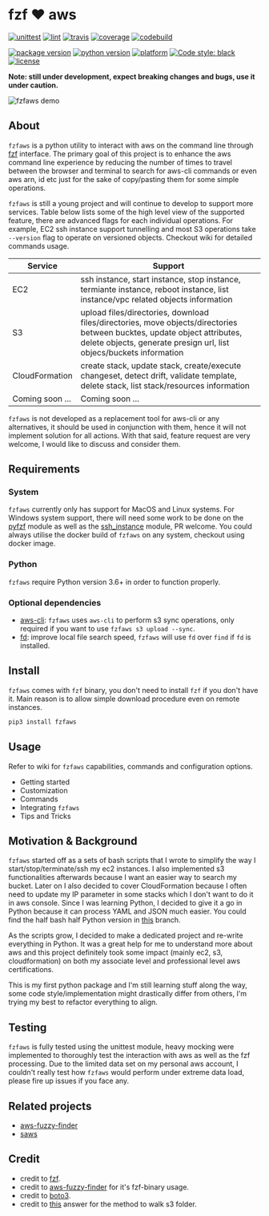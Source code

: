 # fzf :heart: aws

[![unittest](https://github.com/kazhala/fzf.aws/workflows/Test/badge.svg)](https://github.com/kazhala/fzf.aws/actions?query=workflow%3ATest)
[![lint](https://github.com/kazhala/fzf.aws/workflows/Lint/badge.svg)](https://github.com/kazhala/fzf.aws/actions?query=workflow%3ALint)
[![travis](https://img.shields.io/travis/com/kazhala/fzf.aws/master?label=travis&logo=travis)](https://travis-ci.com/github/kazhala/fzf.aws)
[![coverage](https://img.shields.io/coveralls/github/kazhala/fzf.aws/master?logo=coveralls)](https://coveralls.io/github/kazhala/fzf.aws?branch=master)
[![codebuild](https://codebuild.ap-southeast-2.amazonaws.com/badges?uuid=eyJlbmNyeXB0ZWREYXRhIjoieWdVWHNJMFllT2JyVkZoSCtoNDNlZkVkK3ZsSEIwZDJHMFBFN21KWThsdk04enQxbnExa012Y01ZcVhXTjJOZTBld2lRSStMOXZEQnROQWVIRVpxVGFRPSIsIml2UGFyYW1ldGVyU3BlYyI6IjVTUEdveURkK2lzNTgyUVMiLCJtYXRlcmlhbFNldFNlcmlhbCI6MX0%3D&branch=master)](https://github.com/kazhala/fzf.aws/blob/master/cloudformation.yml)

[![package version](https://img.shields.io/pypi/v/fzfaws)](https://pypi.org/project/fzfaws/)
[![python version](https://img.shields.io/pypi/pyversions/fzfaws)](https://pypi.org/project/fzfaws/)
[![platform](https://img.shields.io/badge/platform-linux%20%7C%20macos-lightgrey)](https://github.com/kazhala/fzf.aws/blob/master/fzfaws/utils/pyfzf.py#L52)
[![Code style: black](https://img.shields.io/badge/code%20style-black-000000.svg)](https://github.com/psf/black)
[![license](https://img.shields.io/badge/license-MIT-green)](https://opensource.org/licenses/MIT)

**Note: still under development, expect breaking changes and bugs, use it under caution.**

![fzfaws demo](https://github.com/kazhala/gif/blob/master/fzfaws-demo.gif)

## About

`fzfaws` is a python utility to interact with aws on the command line through [fzf](https://github.com/junegunn/fzf) interface. The primary goal of this project
is to enhance the aws command line experience by reducing the number of times to travel between the browser and terminal to search
for aws-cli commands or even aws arn, id etc just for the sake of copy/pasting them for some simple operations.

`fzfaws` is still a young project and will continue to develop to support more services. Table below lists some of the high level view of the supported feature, there
are advanced flags for each individual operations. For example, EC2 ssh instance support tunnelling and most S3 operations take `--version` flag to operate on versioned objects.
Checkout wiki for detailed commands usage.

| Service         | Support                                                                                                                                                                                         |
| --------------- | ----------------------------------------------------------------------------------------------------------------------------------------------------------------------------------------------- |
| EC2             | ssh instance, start instance, stop instance, termiante instance, reboot instance, list instance/vpc related objects information                                                                 |
| S3              | upload files/directories, download files/directories, move objects/directories between bucktes, update object attributes, delete objects, generate presign url, list objecs/buckets information |
| CloudFormation  | create stack, update stack, create/execute changeset, detect drift, validate template, delete stack, list stack/resources information                                                           |
| Coming soon ... | Coming soon ...                                                                                                                                                                                 |

`fzfaws` is not developed as a replacement tool for aws-cli or any alternatives, it should be used in conjunction with them, hence it will not implement solution for all actions.
With that said, feature request are very welcome, I would like to discuss and consider them.

## Requirements

### System

`fzfaws` currently only has support for MacOS and Linux systems. For Windows system support, there will need some work to be done on the
[pyfzf](https://github.com/kazhala/fzf.aws/blob/master/fzfaws/utils/pyfzf.py) module as well as the [ssh_instance](https://github.com/kazhala/fzf.aws/blob/master/fzfaws/ec2/ec2.py)
module, PR welcome. You could always utilise the docker build of `fzfaws` on any system, checkout using docker image.

### Python

`fzfaws` require Python version 3.6+ in order to function properly.

### Optional dependencies

- [aws-cli](https://github.com/aws/aws-cli): `fzfaws` uses `aws-cli` to perform s3 sync operations, only required if you want to use `fzfaws s3 upload --sync`.
- [fd](https://github.com/sharkdp/fd): improve local file search speed, `fzfaws` will use `fd` over `find` if `fd` is installed.

## Install

`fzfaws` comes with `fzf` binary, you don't need to install `fzf` if you don't have it. Main reason is to allow simple download
procedure even on remote instances.

```sh
pip3 install fzfaws
```

## Usage

Refer to wiki for `fzfaws` capabilities, commands and configuration options.

- Getting started
- Customization
- Commands
- Integrating `fzfaws`
- Tips and Tricks

## Motivation & Background

`fzfaws` started off as a sets of bash scripts that I wrote to simplify the way I start/stop/terminate/ssh my ec2 instances.
I also implemented s3 functionalities afterwards because I want an easier way to search my bucket.
Later on I also decided to cover CloudFormation because I often need to update my IP parameter in some stacks which
I don't want to do it in aws console. Since I was learning Python, I decided to give it a go in Python because it can process YAML and JSON much easier.
You could find the half bash half Python version in [this](https://github.com/kazhala/fzf.aws/tree/archive/shell-version) branch.

As the scripts grow, I decided to make a dedicated project and re-write everything in Python. It was a great help for me to understand more
about aws and this project definitely took some impact (mainly ec2, s3, cloudformation) on both my associate level and professional level aws certifications.

This is my first python package and I'm still learning stuff along the way, some code style/implementation might drastically differ from others, I'm trying my best
to refactor everything to align.

## Testing

`fzfaws` is fully tested using the unittest module, heavy mocking were implemented to thoroughly test the interaction with aws as well
as the fzf processing. Due to the limited data set on my personal aws account, I couldn't really test how `fzfaws` would
perform under extreme data load, please fire up issues if you face any.

## Related projects

- [aws-fuzzy-finder](https://github.com/pmazurek/aws-fuzzy-finder)
- [saws](https://github.com/donnemartin/saws)

## Credit

- credit to [fzf](https://github.com/junegunn/fzf).
- credit to [aws-fuzzy-finder](https://github.com/pmazurek/aws-fuzzy-finder) for it's fzf-binary usage.
- credit to [boto3](https://github.com/boto/boto3).
- credit to [this](https://stackoverflow.com/a/33350380) answer for the method to walk s3 folder.
